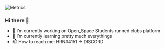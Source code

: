 
![Metrics](https://metrics.lecoq.io/HRNPH?template=classic&base.community=0&base.metadata=0&languages=1&languages.limit=8&languages.threshold=0%25&languages.colors=github&languages.sections=most-used&languages.indepth=false&languages.analysis.timeout=15&languages.categories=markup%2C%20programming&languages.recent.categories=markup%2C%20programming&languages.recent.load=300&languages.recent.days=14&config.timezone=Asia%2FBangkok)

### Hi there 👋

- 🔭 I’m currently working on Open_Space Students runned clubs platform
- 🌱 I’m currently learning pretty much everythings
- 📫 How to reach me: HRN#4151 -> DISCORD
